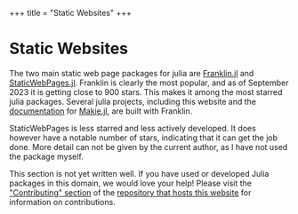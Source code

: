 +++
title = "Static Websites"
+++

# Static Websites
The two main static web page packages for julia are [Franklin.jl](https://github.com/tlienart/Franklin.jl) and [StaticWebPages.jl](https://github.com/Humans-of-Julia/StaticWebPages.jl). Franklin is clearly the most popular, and as of September 2023 it is getting close to 900 stars. This makes it among the most starred julia packages. Several julia projects, including this website and the [documentation](https://docs.makie.org/stable/) for [Makie.jl](https://github.com/MakieOrg/Makie.jl/), are built with Franklin.

StaticWebPages is less starred and less actively developed. It does however have a notable number of stars, indicating that it can get the job done. More detail can not be given by the current author, as I have not used the package myself.

This section is not yet written well. If you have used or developed Julia packages in this domain, we would love your help! Please visit the ["Contributing" section](https://github.com/JuliaPackageComparisons/JuliaPackageComparisons.github.io#contributing) of the [repository that hosts this website](https://github.com/JuliaPackageComparisons/JuliaPackageComparisons.github.io) for information on contributions.